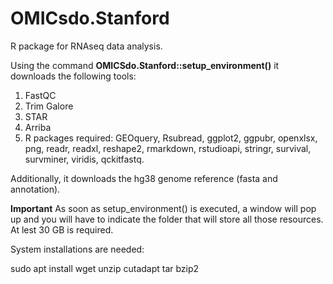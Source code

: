 # OMICsdo.Stanford

R package for RNAseq data analysis.

Using the command **OMICSdo.Stanford::setup_environment()** it downloads the following tools:
1. FastQC
2. Trim Galore
3. STAR
4. Arriba
5. R packages required:
   GEOquery, Rsubread, ggplot2, ggpubr, openxlsx, png, readr, readxl, reshape2, rmarkdown, rstudioapi, stringr, survival, survminer, viridis, qckitfastq.

Additionally, it downloads the hg38 genome reference (fasta and annotation).

**Important** As soon as setup_environment() is executed, a window will pop up and you will have to indicate the folder that will store all those resources. At lest 30 GB is required.

System installations are needed:

sudo apt install wget unzip cutadapt tar bzip2

